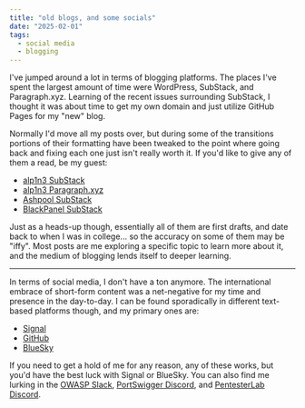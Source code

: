 ```yaml
---
title: "old blogs, and some socials"
date: "2025-02-01"
tags:
  - social media
  - blogging
---
```


I've jumped around a lot in terms of blogging platforms. The places I've spent the largest amount of time were WordPress, SubStack, and Paragraph.xyz. Learning of the recent issues surrounding SubStack, I thought it was about time to get my own domain and just utilize GitHub Pages for my "new" blog.

Normally I'd move all my posts over, but during some of the transitions portions of their formatting have been tweaked to the point where going back and fixing each one just isn't really worth it. If you'd like to give any of them a read, be my guest:

- [alp1n3 SubStack]()
- [alp1n3 Paragraph.xyz]()
- [Ashpool SubStack]()
- [BlackPanel SubStack]()

Just as a heads-up though, essentially all of them are first drafts, and date back to when I was in college... so the accuracy on some of them may be "iffy". Most posts are me exploring a specific topic to learn more about it, and the medium of blogging lends itself to deeper learning.

---

In terms of social media, I don't have a ton anymore. The international embrace of short-form content was a net-negative for my time and presence in the day-to-day. I can be found sporadically in different text-based platforms though, and my primary ones are:

- [Signal]()
- [GitHub]()
- [BlueSky]()

If you need to get a hold of me for any reason, any of these works, but you'd have the best luck with Signal or BlueSky. You can also find me lurking in the [OWASP Slack](), [PortSwigger Discord](), and [PentesterLab Discord]().

